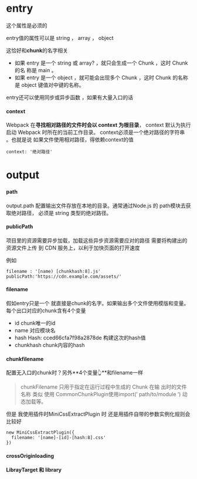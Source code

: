 # entry

这个属性是必须的

entry值的属性可以是 string ， array ， object

这恰好和**chunk**的名字相关
* 如果 entry 是一个 string 或 array? ，就只会生成一个 Chunk ，这时 Chunk 的名 称是 main 。
* 如果 entry 是一个 object ，就可能会出现多个 Chunk ，这时 Chunk 的名称是 object 键值对中键的名称。

entry还可以使用同步或异步函数  ，如果有大量入口的话

#### context

Webpack 在**寻找相对路径的文件时会以 context 为根目录**， context 默认为执行启动 Webpack 时所在的当前工作目录。
context必须是一个绝对路径的字符串 。也就是说 如果文件使用相对路径，得依赖context的值

```
context: '绝对路径'
```

# output

#### path

output.path 配置输出文件存放在本地的目录。通常通过Node.js 的 path模块去获取绝对路径，
必须是 string 类型的绝对路径。

#### publicPath

项目里的资源需要异步加载，加载这些异步资源需要应对的路径
需要将构建出的资源文件上传 到 CDN 服务上，以利于加快页面的打开速度

例如

```
filename : '[name) [chunkhash:8].js' 
publicPath:'https://cdn.example.com/assets/'
```


#### filename

假如entry只是一个 就直接是chunk的名字。如果输出多个文件使用模版和变量。
每个出口对应的chunk含有4个变量
* id chunk唯一的id
* name 对应模块名
* hash  Hash: cced66cfa7f98a2878de 构建这次的hash值
* chunkhash chunk内容的hash

#### chunkfilename

配置无入口的chunk时？另外**4个变量👆**和filename一样
> chunkFilename 只用于指定在运行过程中生成的 Chunk 在输 出时的文件名称
> 类似 使用 CommonChunkPlugin使用import(’ path/to/module ’) 动态加载等。

但是 我使用插件时MiniCssExtractPlugin 时 还是用插件自带的参数实例化规则会比较好

```
new MiniCssExtractPlugin({
  filename: '[name]-[id]-[hash:8].css'
})
```

#### crossOriginloading


#### LibrayTarget 和 library
